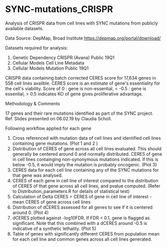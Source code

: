 # SYNC-mutations_CRISPR
Analysis of CRISPR data from cell lines with SYNC mutations from publicly available datasets.

Data Source: DepMap, Broad Institute
    https://depmap.org/portal/download/
    
Datasets required for analysis: 
1. Genetic Dependency CRISPR (Avana) Public 19Q1 
2. Cellular Models Cell Line Metadata
3. Cellular Models Mutation Public 19Q1

CRISPR data containing batch corrected CERES score for 17,634 genes in 558 cell lines availble. CERES score is an estimate of gene's essentiality for the cell's viability. 
Score of 0 : gene is non-essential, < -0.5 : gene is essential, > 0.5 indicates KO of gene gives proliferative advantage.

Methodology & Comments

17 genes and their rare mutations identified as part of the SYNC project.  
Ref. Slides presented on 06.02.19 by Claudia Scholl. 

Following workflow applied for each gene
1. Cross referenced with mutation data of cell lines and identified cell lines containing gene mutations. (Plot 1 and 2 )
2. Distribution of CERES of gene across all cell lines evaluated. This should generally be centered around 0 and normally distributed. CERES of gene in cell lines containging non-synonymous mutations indicated. If this is below -0.5, it would imply the mutation is probably oncogenic. (Plot 3)
3. CERES data for each cell line containing any of the SYNC mutations for that gene was analysed. 
4. CERES of each gene in cell line of interest compared to the distribution of CERES of that gene across all cell lines, and pvalue computed. (Refer to Distribution_parameters.R for details of statistical test)
5. Calculation of Delta CERES = CERES of gene in cell line of interest - mean CERES of gene across cell lines 
6. Distribution of dCERES assessed for all genes to see if it is centered around 0. (Plot 4)
7. dCERES plotted against -log10FDR. If FDR < 0.1, gene is flagged as significant. Note that this combined with a dCERES around -0.5 is indicative of a synthetic lethality. (Plot 5)
8. Table of genes with significantly different CERES from population mean for each cell line and common genes across all cell lines generated.
		







